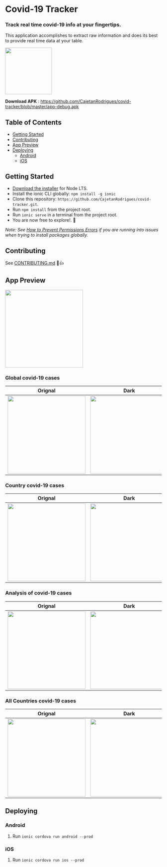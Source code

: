# Covid-19 Tracker
### Track real time covid-19 info at your fingertips.

This application accomplishes to extract raw information and does its best to provide real time data at your table.

<img src="https://github.com/CajetanRodrigues/covid-tracker/blob/master/resources/icon.png" width="150">

 **Download APK** :  https://github.com/CajetanRodrigues/covid-tracker/blob/master/app-debug.apk

## Table of Contents
- [Getting Started](#getting-started)
- [Contributing](#contributing)
- [App Preview](#app-preview)
- [Deploying](#deploying)
  - [Android](#android)
  - [iOS](#ios)


## Getting Started

* [Download the installer](https://nodejs.org/) for Node LTS.
* Install the ionic CLI globally: `npm install -g ionic`
* Clone this repository: `https://github.com/CajetanRodrigues/covid-tracker.git`.
* Run `npm install` from the project root.
* Run `ionic serve` in a terminal from the project root.
* You are now free to explore!. :tada:

_Note: See [How to Prevent Permissions Errors](https://docs.npmjs.com/getting-started/fixing-npm-permissions) if you are running into issues when trying to install packages globally._

## Contributing

See [CONTRIBUTING.md](https://github.com/CajetanRodrigues/covid-tracker/CONTRIBUTING.md) :tada::+1:


## App Preview

<img src="https://github.com/CajetanRodrigues/covid-tracker/blob/master/src/screenshots/intro.PNG" width="250">


### Global covid-19 cases

| Orignal  | Dark |
| -----------------| -----|
| <img src="https://github.com/CajetanRodrigues/covid-tracker/blob/master/src/screenshots/globalw.PNG" width="250"> | <img src="https://github.com/CajetanRodrigues/covid-tracker/blob/master/src/screenshots/global.PNG" width="250"> 


### Country covid-19 cases

| Orignal  | Dark |
| -----------------| -----|
| <img src="https://github.com/CajetanRodrigues/covid-tracker/blob/master/src/screenshots/countryw.PNG" width="250"> | <img src="https://github.com/CajetanRodrigues/covid-tracker/blob/master/src/screenshots/country.PNG" width="250"> 

### Analysis of covid-19 cases

| Orignal  | Dark |
| -----------------| -----|
| <img src="https://github.com/CajetanRodrigues/covid-tracker/blob/master/src/screenshots/analysisw.PNG" width="250"> | <img src="https://github.com/CajetanRodrigues/covid-tracker/blob/master/src/screenshots/analysis.PNG" width="250"> 

### All Countries covid-19 cases

| Orignal  | Dark |
| -----------------| -----|
| <img src="https://github.com/CajetanRodrigues/covid-tracker/blob/master/src/screenshots/countriesw.PNG" width="250"> | <img src="https://github.com/CajetanRodrigues/covid-tracker/blob/master/src/screenshots/countries.PNG" width="250"> 

## Deploying

### Android

1. Run `ionic cordova run android --prod`

### iOS

1. Run `ionic cordova run ios --prod`






